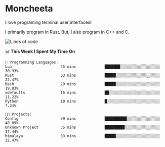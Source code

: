 # Moncheeta

I love programing terminal user interfaces!

I primarily program in Rust. But, I also program in C++ and C.

<!--START_SECTION:waka-->
![Lines of code](https://img.shields.io/badge/From%20Hello%20World%20I%27ve%20Written-23%20Thousand%20lines%20of%20code-blue)

📊 **This Week I Spent My Time On** 

```text
💬 Programming Languages: 
Lua                      45 mins             ███████░░░░░░░░░░░░░░░░░░   30.93% 
Rust                     33 mins             █████░░░░░░░░░░░░░░░░░░░░   22.47% 
Bash                     29 mins             █████░░░░░░░░░░░░░░░░░░░░   19.83% 
xdefaults                16 mins             ██░░░░░░░░░░░░░░░░░░░░░░░   11.22% 
Python                   10 mins             █░░░░░░░░░░░░░░░░░░░░░░░░   7.24%

🐱‍💻 Projects: 
Config                   59 mins             ██████████░░░░░░░░░░░░░░░   40.09% 
Unknown Project          55 mins             █████████░░░░░░░░░░░░░░░░   37.44% 
himalaya                 33 mins             █████░░░░░░░░░░░░░░░░░░░░   22.47%

```


<!--END_SECTION:waka-->
